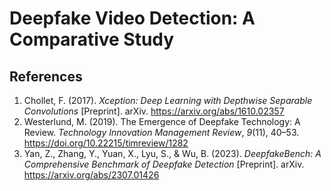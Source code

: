# Deepfake Video Detection: A Comparative Study

## References

1. Chollet, F. (2017). *Xception: Deep Learning with Depthwise Separable Convolutions* [Preprint]. arXiv. https://arxiv.org/abs/1610.02357
2. Westerlund, M. (2019). The Emergence of Deepfake Technology: A Review. *Technology Innovation Management Review*, *9*(11), 40–53. https://doi.org/10.22215/timreview/1282
3. Yan, Z., Zhang, Y., Yuan, X., Lyu, S., & Wu, B. (2023). *DeepfakeBench: A Comprehensive Benchmark of Deepfake Detection* [Preprint]. arXiv. https://arxiv.org/abs/2307.01426
